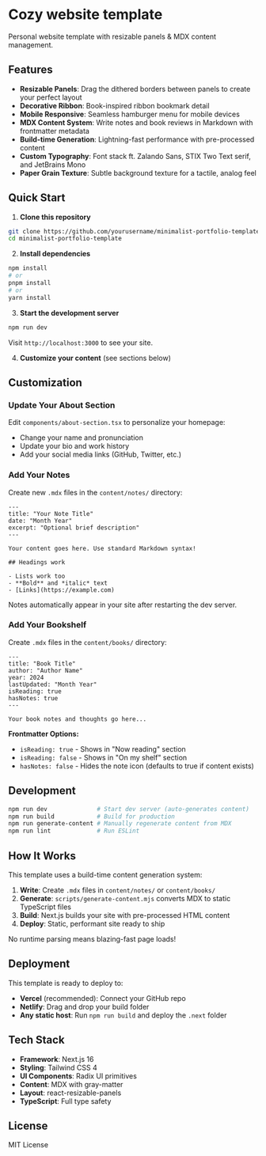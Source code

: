 # Cozy website template

Personal website template with resizable panels & MDX content management.

## Features

- **Resizable Panels**: Drag the dithered borders between panels to create your perfect layout
- **Decorative Ribbon**: Book-inspired ribbon bookmark detail
- **Mobile Responsive**: Seamless hamburger menu for mobile devices
- **MDX Content System**: Write notes and book reviews in Markdown with frontmatter metadata
- **Build-time Generation**: Lightning-fast performance with pre-processed content
- **Custom Typography**: Font stack ft. Zalando Sans, STIX Two Text serif, and JetBrains Mono
- **Paper Grain Texture**: Subtle background texture for a tactile, analog feel

## Quick Start

1. **Clone this repository**

```bash
git clone https://github.com/yourusername/minimalist-portfolio-template.git
cd minimalist-portfolio-template
```

2. **Install dependencies**

```bash
npm install
# or
pnpm install
# or
yarn install
```

3. **Start the development server**

```bash
npm run dev
```

Visit `http://localhost:3000` to see your site.

4. **Customize your content** (see sections below)

## Customization

### Update Your About Section

Edit `components/about-section.tsx` to personalize your homepage:

- Change your name and pronunciation
- Update your bio and work history
- Add your social media links (GitHub, Twitter, etc.)

### Add Your Notes

Create new `.mdx` files in the `content/notes/` directory:

```mdx
---
title: "Your Note Title"
date: "Month Year"
excerpt: "Optional brief description"
---

Your content goes here. Use standard Markdown syntax!

## Headings work

- Lists work too
- **Bold** and *italic* text
- [Links](https://example.com)
```

Notes automatically appear in your site after restarting the dev server.

### Add Your Bookshelf

Create `.mdx` files in the `content/books/` directory:

```mdx
---
title: "Book Title"
author: "Author Name"
year: 2024
lastUpdated: "Month Year"
isReading: true
hasNotes: true
---

Your book notes and thoughts go here...
```

**Frontmatter Options:**
- `isReading: true` - Shows in "Now reading" section
- `isReading: false` - Shows in "On my shelf" section
- `hasNotes: false` - Hides the note icon (defaults to true if content exists)

## Development

```bash
npm run dev              # Start dev server (auto-generates content)
npm run build            # Build for production
npm run generate-content # Manually regenerate content from MDX
npm run lint             # Run ESLint
```

## How It Works

This template uses a build-time content generation system:

1. **Write**: Create `.mdx` files in `content/notes/` or `content/books/`
2. **Generate**: `scripts/generate-content.mjs` converts MDX to static TypeScript files
3. **Build**: Next.js builds your site with pre-processed HTML content
4. **Deploy**: Static, performant site ready to ship

No runtime parsing means blazing-fast page loads!

## Deployment

This template is ready to deploy to:

- **Vercel** (recommended): Connect your GitHub repo
- **Netlify**: Drag and drop your build folder
- **Any static host**: Run `npm run build` and deploy the `.next` folder

## Tech Stack

- **Framework**: Next.js 16
- **Styling**: Tailwind CSS 4
- **UI Components**: Radix UI primitives
- **Content**: MDX with gray-matter
- **Layout**: react-resizable-panels
- **TypeScript**: Full type safety

## License

MIT License
